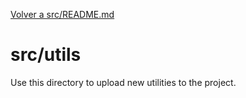 [Volver a src/README.md](../README.md)

# src/utils

Use this directory to upload new utilities to the project.